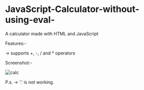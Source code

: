 # JavaScript-Calculator-without-using-eval-

A calculator made with HTML and JavaScript


Features:-

-> supports +, -, / and * operators


Screenshot:-

![calc](https://user-images.githubusercontent.com/20256767/63336091-2fed5000-c35c-11e9-81d3-b1d8ba1a292a.PNG)

P.s. -> '.' is not working.




